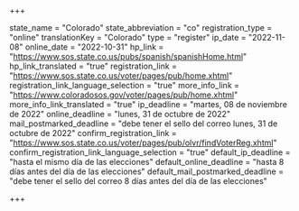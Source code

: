 +++

state_name = "Colorado"
state_abbreviation = "co"
registration_type = "online"
translationKey = "Colorado"
type = "register"
ip_date = "2022-11-08"
online_date = "2022-10-31"
hp_link = "https://www.sos.state.co.us/pubs/spanish/spanishHome.html"
hp_link_translated = "true"
registration_link = "https://www.sos.state.co.us/voter/pages/pub/home.xhtml"
registration_link_language_selection = "true"
more_info_link = "https://www.coloradosos.gov/voter/pages/pub/home.xhtml"
more_info_link_translated = "true"
ip_deadline = "martes, 08 de noviembre de 2022"
online_deadline = "lunes, 31 de octubre de 2022"
mail_postmarked_deadline = "debe tener el sello del correo lunes, 31 de octubre de 2022"
confirm_registration_link = "https://www.sos.state.co.us/voter/pages/pub/olvr/findVoterReg.xhtml"
confirm_registration_link_language_selection = "true"
default_ip_deadline = "hasta el mismo día de las elecciones"
default_online_deadline = "hasta 8 días antes del día de las elecciones"
default_mail_postmarked_deadline = "debe tener el sello del correo 8 días antes del día de las elecciones"

+++